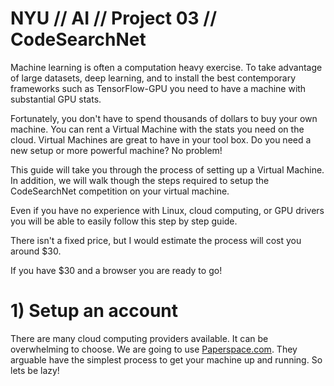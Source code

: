 # NYU // AI // Project 03 // CodeSearchNet

Machine learning is often a computation heavy exercise. To take advantage of large datasets, deep learning, and to install the best contemporary frameworks such as TensorFlow-GPU you need to have a machine with substantial GPU stats.

Fortunately, you don't have to spend thousands of dollars to buy your own machine. You can rent a Virtual Machine with the stats you need on the cloud. Virtual Machines are great to have in your tool box. Do you need a new setup or more powerful machine? No problem! 

This guide will take you through the process of setting up a Virtual Machine. In addition, we will walk though the steps required to setup the CodeSearchNet competition on your virtual machine. 

Even if you have no experience with Linux, cloud computing, or GPU drivers you will be able to easily follow this step by step guide. 

There isn't a fixed price, but I would estimate the process will cost you around $30. 

If you have $30 and a browser you are ready to go! 

# 1) Setup an account

There are many cloud computing providers available. It can be overwhelming to choose. We are going to use [Paperspace.com](https://www.paperspace.com/). They arguable have the simplest process to get your machine up and running. So lets be lazy! 



 

